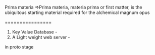 Prima materia =>Prima materia, materia prima or first matter, is the ubiquitous starting material required for the alchemical magnum opus

================

1. Key Value Database - 
2. A Light weight web server  - 

in proto stage
